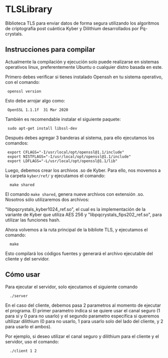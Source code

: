 # TLSLibrary

Biblioteca TLS para enviar datos de forma segura utilizando los algoritmos de criptografía post cuántica Kyber y Dilithium desarrollados por Pq-crystals.

## Instrucciones para compilar
Actualmente la compilación y ejecución solo puede realizarse en sistemas operativos linux, preferentemente Ubuntu o cualquier distro basada en este.

Primero debes verificar si tienes instalado Openssh en tu sistema operativo, con el comando:

```shell
 openssl version
```

Esto debe arrojar algo como:

```shell
 OpenSSL 1.1.1f  31 Mar 2020
```

También es recomendable instalar el siguiente paquete:

```shell
 sudo apt-get install libssl-dev
```

Después debes agregar 3 banderas al sistema, para ello ejecutamos los comandos:

```shell
 export CFLAGS="-I/usr/local/opt/openssl@1.1/include"
 export NISTFLAGS="-I/usr/local/opt/openssl@1.1/include"
 export LDFLAGS="-L/usr/local/opt/openssl@1.1/lib"
```

Luego, debemos crear los archivos .so de Kyber. Para ello, nos movemos a la carpeta `kyber/ref/` y ejecutamos el comando:

```shell
  make shared
```
El comando `make shared`, genera nueve archivos con extensión .so. Nosotros sólo utilizaremos dos archivos: 

"libpqcrystals_kyber1024_ref.so", el cual es la implementación de la variante de Kyber que utiliza AES 256 y "libpqcrystals_fips202_ref.so", para utilizar las funciones hash.

Ahora volvemos a la ruta principal de la bibliote TLS, y ejecutamos el comando:

```shell
  make
```
Esto compilará los códigos fuentes y generará el archivo ejecutable del cliente y del servidor.

## Cómo usar

Para ejecutar el servidor, solo ejecutamos el siguiente comando

```shell
  ./server
```
En el caso del cliente, debemos pasa 2 parametros al momento de ejecutar el programa. El primer parametro indica si se quiere usar el canal seguro (1 para sí y 0 para no usarlo) y el segundo parametro especifica si queremos ultilizar dilithium (0 para no usarlo, 1 para usarlo solo del lado del cliente, y 2 para usarlo el ambos).

Por ejemplo, si deseo utilizar el canal seguro y dilithium para el cliente y el servidor, uso el comando:
```shell
  ./client 1 2
```
